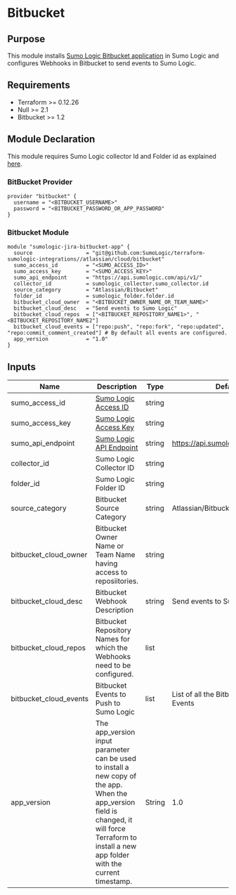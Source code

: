 # Bitbucket

## Purpose

This module installs [Sumo Logic Bitbucket application](https://help.sumologic.com/07Sumo-Logic-Apps/08App_Development/Bitbucket) in Sumo Logic and configures Webhooks in Bitbucket to send events to Sumo Logic.

## Requirements

* Terraform >= 0.12.26
* Null >= 2.1
* Bitbucket >= 1.2

## Module Declaration

This module requires Sumo Logic collector Id and Folder id as explained [here](https://github.com/SumoLogic/terraform-sumologic-integrations#prerequisites-for-using-modules).

### BitBucket Provider
```shell
provider "bitbucket" {
  username = "<BITBUCKET_USERNAME>"
  password = "<BITBUCKET_PASSWORD_OR_APP_PASSWORD"
}
```

### Bitbucket Module
```shell
module "sumologic-jira-bitbucket-app" {
  source                 = "git@github.com:SumoLogic/terraform-sumologic-integrations//atlassian/cloud/bitbucket"
  sumo_access_id         = "<SUMO_ACCESS_ID>"
  sumo_access_key        = "<SUMO_ACCESS_KEY>"
  sumo_api_endpoint      = "https://api.sumologic.com/api/v1/"
  collector_id           = sumologic_collector.sumo_collector.id
  source_category        = "Atlassian/Bitbucket"
  folder_id              = sumologic_folder.folder.id
  bitbucket_cloud_owner  = "<BITBUCKET_OWNER_NAME_OR_TEAM_NAME>"
  bitbucket_cloud_desc   = "Send events to Sumo Logic"
  bitbucket_cloud_repos  = ["<BITBUCKET_REPOSITORY_NAME1>", "<BITBUCKET_REPOSITORY_NAME2"]
  bitbucket_cloud_events = ["repo:push", "repo:fork", "repo:updated", "repo:commit_comment_created"] # By default all events are configured.
  app_version            = "1.0"
}
```

## Inputs

| Name | Description | Type | Default | Required |
|------|-------------|------|---------|:-----:|
|sumo_access_id|[Sumo Logic Access ID](https://help.sumologic.com/Manage/Security/Access-Keys)|string||yes
|sumo_access_key|[Sumo Logic Access Key](https://help.sumologic.com/Manage/Security/Access-Keys)|string||yes
|sumo_api_endpoint|[Sumo Logic API Endpoint](https://help.sumologic.com/APIs/General-API-Information/Sumo-Logic-Endpoints-and-Firewall-Security)|string|https://api.sumologic.com/api/v1/|yes
|collector_id|Sumo Logic Collector ID|string||yes
|folder_id|Sumo Logic Folder ID|string||yes
|source_category|Bitbucket Source Category|string|Atlassian/Bitbucket|yes
|bitbucket_cloud_owner|Bitbucket Owner Name or Team Name having access to reposiitories.|string||yes
|bitbucket_cloud_desc|Bitbucket Webhook Description|string|Send events to Sumo Logic|yes
|bitbucket_cloud_repos|Bitbucket Repository Names for which the Webhooks need to be configured.|list||yes
|bitbucket_cloud_events|Bitbucket Events to Push to Sumo Logic|list|List of all the Bitbucket Cloud Events|yes
|app_version|The app_version input parameter can be used to install a new copy of the app. When the app_version field is changed, it will force Terraform to install a new app folder with the current timestamp.|String|1.0|no